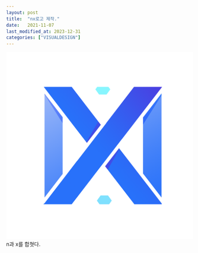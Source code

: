 ```yaml
---
layout: post
title:  "nx로고 제작."
date:   2021-11-07
last_modified_at: 2023-12-31
categories: ["VISUALDESIGN"]
---
```


![image](https://github.com/whoisrealminjueun/images/blob/main/%EB%A1%9C%EA%B3%A0.png?raw=true)
n과 x를 합쳣다.
